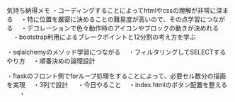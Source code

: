 気持ち納得メモ
・コーディングすることによってhtmlやcssの理解が非常に深まる
　・特に位置を厳密に決めることの難易度が高いので、その点学習につながる
　・デコレーションで色々動作時のアイコンやブロックの動きが決めれる
　・bootstrap利用によるブレークポイントと12分割の考え方を学ぶ


・sqlalchemyのメソッド学習につながる
　・フィルタリングしてSELECTするやり方
　・順番決めの論理設計


・flaskのフロント側でforループ処理をすることによって、必要セル数分の描画を実現
　・3列で設計
　
・今日やること
　・index.htmlのボタン配置を整える
　　・
        